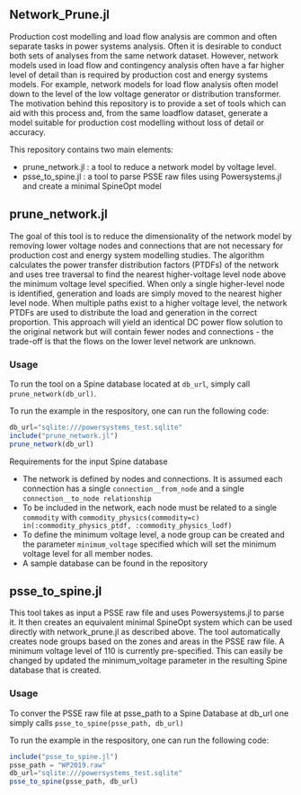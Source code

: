 ## Network_Prune.jl
Production cost modelling and load flow analysis are common and often separate tasks in power systems analysis. Often it is desirable to conduct both sets of analyses from the same network dataset. However, network models used in load flow and contingency analysis often have a far higher level of detail than is required by production cost and energy systems models. For example, network models for load flow analysis often model down to the level of the low voltage generator or distribution transformer. The motivation behind this repository is to provide a set of tools which can aid with this process and, from the same loadflow dataset, generate a model suitable for production cost modelling without loss of detail or accuracy.

This repository contains two main elements:
 - prune_network.jl : a tool to reduce a network model by voltage level.
 - psse_to_spine.jl : a tool to parse PSSE raw files using Powersystems.jl and create a minimal SpineOpt model
  
## prune_network.jl 
The goal of this tool is to reduce the dimensionality of the network model by removing lower voltage nodes and connections that are not necessary for production cost and energy system modelling studies. The algorithm calculates the power transfer distribution factors (PTDFs) of the network and uses tree traversal to find the nearest higher-voltage level node above the minimum voltage level specified. When only a single higher-level node is identified, generation and loads are simply moved to the nearest higher level node. When multiple paths exist to a higher voltage level, the network PTDFs are used to distribute the load and generation in the correct proportion. This approach will yield an identical DC power flow solution to the original network but will contain fewer nodes and connections - the trade-off is that the flows on the lower level network are unknown.

### Usage
To run the tool on a Spine database located at `db_url`, simply call `prune_network(db_url)`.

To run the example in the respository, one can run the following code:

```julia
db_url="sqlite:///powersystems_test.sqlite"
include("prune_network.jl")
prune_network(db_url)
```

Requirements for the input Spine database
 - The network is defined by nodes and connections. It is assumed each connection has a single `connection__from_node` and a single `connection__to_node relationship`
 - To be included in the network, each node must be related to a single `commodity` with `commodity_physics(commodity=c) in(:commodity_physics_ptdf, :commodity_physics_lodf)`
 - To define the minimum voltage level, a node group can be created and the parameter `minimum_voltage` specified which will set the minimum voltage level for all member nodes. 
  - A sample database can be found in the repository

## psse_to_spine.jl 
This tool takes as input a PSSE raw file and uses Powersystems.jl to parse it. It then creates an equivalent minimal SpineOpt system which can be used directly with network_prune.jl as described above. The tool automatically creates node groups based on the zones and areas in the PSSE raw file. A minimum voltage level of 110 is currently pre-specified. This can easily be changed by updated the minimum_voltage parameter in the resulting Spine database that is created.

### Usage
To conver the PSSE raw file at psse_path to a Spine Database at db_url one simply calls `psse_to_spine(psse_path, db_url)`

To run the example in the respository, one can run the following code:

```julia
include("psse_to_spine.jl")
psse_path = "WP2019.raw"
db_url="sqlite:///powersystems_test.sqlite"
psse_to_spine(psse_path, db_url)
```
